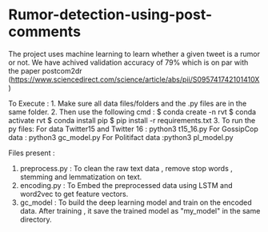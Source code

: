 # Rumor-detection-using-post-comments

The project uses machine learning to learn whether a given tweet is a rumor or not.
We have achived validation accuracy of 79% which is on par with the paper postcom2dr (https://www.sciencedirect.com/science/article/abs/pii/S095741742101410X ) 


To Execute :
	1. Make sure all data files/folders and the .py files are in the same folder.
	2. Then use the following cmd :
		$ conda create -n rvt
		$ conda activate rvt
		$ conda install pip
		$ pip install -r requirements.txt
	3. To run the py files:
		For data Twitter15 and Twitter 16 : python3 t15_16.py
		For GossipCop data : python3 gc_model.py
		For Politifact data :python3 pl_model.py
	

Files present : 
1. preprocess.py : To clean the raw text data , remove stop words , stemming and lemmatization on text. 
2. encoding.py : To Embed the preprocessed data using LSTM and word2vec to get feature vectors. 
3. gc_model : To build the deep learning model and train on the encoded data. After training , it save the trained model as "my_model" in the same directory.
